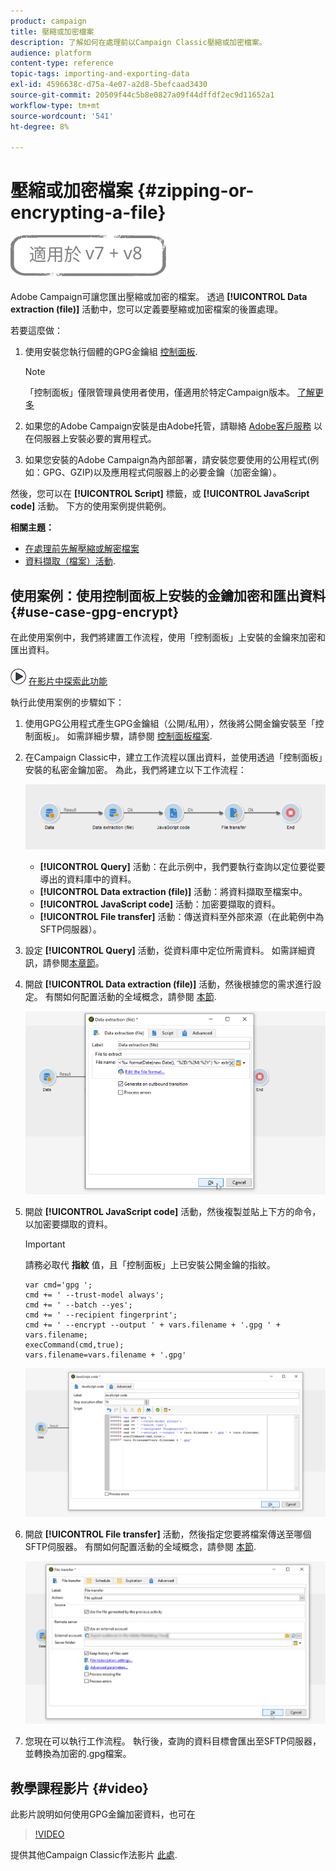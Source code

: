 ```yaml
---
product: campaign
title: 壓縮或加密檔案
description: 了解如何在處理前以Campaign Classic壓縮或加密檔案。
audience: platform
content-type: reference
topic-tags: importing-and-exporting-data
exl-id: 4596638c-d75a-4e07-a2d8-5befcaad3430
source-git-commit: 20509f44c5b8e0827a09f44dffdf2ec9d11652a1
workflow-type: tm+mt
source-wordcount: '541'
ht-degree: 8%

---
```


# 壓縮或加密檔案 {#zipping-or-encrypting-a-file}

![](../../assets/common.svg)

Adobe Campaign可讓您匯出壓縮或加密的檔案。 透過 **[!UICONTROL Data extraction (file)]** 活動中，您可以定義要壓縮或加密檔案的後置處理。

若要這麼做：

1. 使用安裝您執行個體的GPG金鑰組 [控制面板](https://experienceleague.adobe.com/docs/control-panel/using/instances-settings/gpg-keys-management.html?lang=en#encrypting-data).

   >[!NOTE]
   >
   >「控制面板」僅限管理員使用者使用，僅適用於特定Campaign版本。 [了解更多](https://experienceleague.adobe.com/docs/control-panel/using/discover-control-panel/key-features.html?lang=zh-Hant)

1. 如果您的Adobe Campaign安裝是由Adobe托管，請聯絡 [Adobe客戶服務](https://helpx.adobe.com/tw/enterprise/admin-guide.html/enterprise/using/support-for-experience-cloud.ug.html) 以在伺服器上安裝必要的實用程式。
1. 如果您安裝的Adobe Campaign為內部部署，請安裝您要使用的公用程式(例如：GPG、GZIP)以及應用程式伺服器上的必要金鑰（加密金鑰）。

然後，您可以在 **[!UICONTROL Script]** 標籤，或 **[!UICONTROL JavaScript code]** 活動。 下方的使用案例提供範例。

**相關主題：**

* [在處理前先解壓縮或解密檔案](../../platform/using/unzip-decrypt.md)
* [資料擷取（檔案）活動](../../workflow/using/extraction--file-.md).

## 使用案例：使用控制面板上安裝的金鑰加密和匯出資料 {#use-case-gpg-encrypt}

在此使用案例中，我們將建置工作流程，使用「控制面板」上安裝的金鑰來加密和匯出資料。

![](assets/do-not-localize/how-to-video.png) [在影片中探索此功能](#video)

執行此使用案例的步驟如下：

1. 使用GPG公用程式產生GPG金鑰組（公開/私用），然後將公開金鑰安裝至「控制面板」。 如需詳細步驟，請參閱 [控制面板檔案](https://experienceleague.adobe.com/docs/control-panel/using/instances-settings/gpg-keys-management.html?lang=en#encrypting-data).

1. 在Campaign Classic中，建立工作流程以匯出資料，並使用透過「控制面板」安裝的私密金鑰加密。 為此，我們將建立以下工作流程：

   ![](assets/gpg-workflow-encrypt.png)

   * **[!UICONTROL Query]** 活動：在此示例中，我們要執行查詢以定位要從要導出的資料庫中的資料。
   * **[!UICONTROL Data extraction (file)]** 活動：將資料擷取至檔案中。
   * **[!UICONTROL JavaScript code]** 活動：加密要擷取的資料。
   * **[!UICONTROL File transfer]** 活動：傳送資料至外部來源（在此範例中為SFTP伺服器）。

1. 設定 **[!UICONTROL Query]** 活動，從資料庫中定位所需資料。 如需詳細資訊，請參閱[本章節](../../workflow/using/query.md)。

1. 開啟 **[!UICONTROL Data extraction (file)]** 活動，然後根據您的需求進行設定。 有關如何配置活動的全域概念，請參閱 [本節](../../workflow/using/extraction--file-.md).

   ![](assets/gpg-data-extraction.png)

1. 開啟 **[!UICONTROL JavaScript code]** 活動，然後複製並貼上下方的命令，以加密要擷取的資料。

   >[!IMPORTANT]
   >
   >請務必取代 **指紋** 值，且「控制面板」上已安裝公開金鑰的指紋。

   ```
   var cmd='gpg ';
   cmd += ' --trust-model always';
   cmd += ' --batch --yes';
   cmd += ' --recipient fingerprint';
   cmd += ' --encrypt --output ' + vars.filename + '.gpg ' + vars.filename;
   execCommand(cmd,true);
   vars.filename=vars.filename + '.gpg'
   ```

   ![](assets/gpg-script.png)

1. 開啟 **[!UICONTROL File transfer]** 活動，然後指定您要將檔案傳送至哪個SFTP伺服器。 有關如何配置活動的全域概念，請參閱 [本節](../../workflow/using/file-transfer.md).

   ![](assets/gpg-file-transfer.png)

1. 您現在可以執行工作流程。 執行後，查詢的資料目標會匯出至SFTP伺服器，並轉換為加密的.gpg檔案。

## 教學課程影片 {#video}

此影片說明如何使用GPG金鑰加密資料，也可在

>[!VIDEO](https://video.tv.adobe.com/v/36399?quality=12)

提供其他Campaign Classic作法影片 [此處](https://experienceleague.adobe.com/docs/campaign-classic-learn/tutorials/overview.html?lang=zh-Hant).
